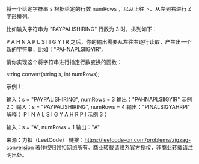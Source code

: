 将一个给定字符串 s 根据给定的行数 numRows ，以从上往下、从左到右进行 Z 字形排列。

比如输入字符串为 "PAYPALISHIRING" 行数为 3 时，排列如下：

P   A   H   N
A P L S I I G
Y   I   R
之后，你的输出需要从左往右逐行读取，产生出一个新的字符串，比如："PAHNAPLSIIGYIR"。

请你实现这个将字符串进行指定行数变换的函数：

string convert(string s, int numRows);
 

示例 1：

输入：s = "PAYPALISHIRING", numRows = 3
输出："PAHNAPLSIIGYIR"
示例 2：
输入：s = "PAYPALISHIRING", numRows = 4
输出："PINALSIGYAHRPI"
解释：
P     I    N
A   L S  I G
Y A   H R
P     I
示例 3：

输入：s = "A", numRows = 1
输出："A"

来源：力扣（LeetCode）
链接：https://leetcode-cn.com/problems/zigzag-conversion
著作权归领扣网络所有。商业转载请联系官方授权，非商业转载请注明出处。